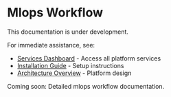 # Mlops Workflow

This documentation is under development. 

For immediate assistance, see:
- [Services Dashboard](services.md) - Access all platform services
- [Installation Guide](installation.md) - Setup instructions
- [Architecture Overview](architecture.md) - Platform design

Coming soon: Detailed mlops workflow documentation.
